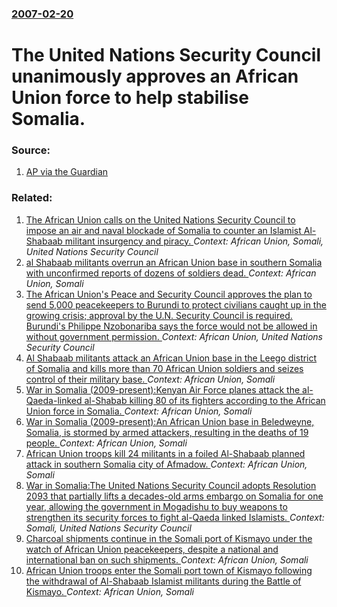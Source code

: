 ### [2007-02-20](/news/2007/02/20/index.md)

#  The United Nations Security Council unanimously approves an African Union force to help stabilise Somalia. 




### Source:

1. [AP via the Guardian](http://www.guardian.co.uk/worldlatest/story/0,,-6428625,00.html)

### Related:

1. [The African Union calls on the United Nations Security Council to impose an air and naval blockade of Somalia to counter an Islamist Al-Shabaab militant insurgency and piracy. ](/news/2010/10/21/the-african-union-calls-on-the-united-nations-security-council-to-impose-an-air-and-naval-blockade-of-somalia-to-counter-an-islamist-al-shab.md) _Context: African Union, Somali, United Nations Security Council_
2. [al Shabaab militants overrun an African Union base in southern Somalia with unconfirmed reports of dozens of soldiers dead. ](/news/2016/01/15/al-shabaab-militants-overrun-an-african-union-base-in-southern-somalia-with-unconfirmed-reports-of-dozens-of-soldiers-dead.md) _Context: African Union, Somali_
3. [The African Union's Peace and Security Council approves the plan to send 5,000 peacekeepers to Burundi to protect civilians caught up in the growing crisis; approval by the U.N. Security Council is required. Burundi's Philippe Nzobonariba says the force would not be allowed in without government permission. ](/news/2015/12/18/the-african-union-s-peace-and-security-council-approves-the-plan-to-send-5-000-peacekeepers-to-burundi-to-protect-civilians-caught-up-in-the.md) _Context: African Union, United Nations Security Council_
4. [ Al Shabaab militants attack an African Union base in the Leego district of Somalia and kills more than 70 African Union soldiers and seizes control of their military base. ](/news/2015/06/26/al-shabaab-militants-attack-an-african-union-base-in-the-leego-district-of-somalia-and-kills-more-than-70-african-union-soldiers-and-seizes.md) _Context: African Union, Somali_
5. [War in Somalia (2009-present):Kenyan Air Force planes attack the al-Qaeda-linked al-Shabab killing 80 of its fighters according to the African Union force in Somalia. ](/news/2014/06/23/war-in-somalia-2009apresent-pkenyan-air-force-planes-attack-the-al-qaeda-linked-al-shabab-killing-80-of-its-fighters-according-to-the-af.md) _Context: African Union, Somali_
6. [War in Somalia (2009-present):An African Union base in Beledweyne, Somalia, is stormed by armed attackers, resulting in the deaths of 19 people. ](/news/2013/11/19/war-in-somalia-2009apresent-pan-african-union-base-in-beledweyne-somalia-is-stormed-by-armed-attackers-resulting-in-the-deaths-of-19.md) _Context: African Union, Somali_
7. [African Union troops kill 24 militants in a foiled Al-Shabaab planned attack in southern Somalia city of Afmadow. ](/news/2013/08/8/african-union-troops-kill-24-militants-in-a-foiled-al-shabaab-planned-attack-in-southern-somalia-city-of-afmadow.md) _Context: African Union, Somali_
8. [War in Somalia:The United Nations Security Council adopts Resolution 2093 that partially lifts a decades-old arms embargo on Somalia for one year, allowing the government in Mogadishu to buy weapons to strengthen its security forces to fight al-Qaeda linked Islamists. ](/news/2013/03/6/war-in-somalia-pthe-united-nations-security-council-adopts-resolution-2093-that-partially-lifts-a-decades-old-arms-embargo-on-somalia-for-on.md) _Context: Somali, United Nations Security Council_
9. [Charcoal shipments continue in the Somali port of Kismayo under the watch of African Union peacekeepers, despite a national and international ban on such shipments. ](/news/2012/11/6/charcoal-shipments-continue-in-the-somali-port-of-kismayo-under-the-watch-of-african-union-peacekeepers-despite-a-national-and-internationa.md) _Context: African Union, Somali_
10. [African Union troops enter the Somali port town of Kismayo following the withdrawal of Al-Shabaab Islamist militants during the Battle of Kismayo. ](/news/2012/10/1/african-union-troops-enter-the-somali-port-town-of-kismayo-following-the-withdrawal-of-al-shabaab-islamist-militants-during-the-battle-of-ki.md) _Context: African Union, Somali_
